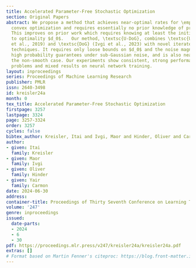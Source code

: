 ```yaml
---
title: Accelerated Parameter-Free Stochastic Optimization
section: Original Papers
abstract: We propose a method that achieves near-optimal rates for \emph{smooth} stochastic
  convex optimization and requires essentially no prior knowledge of problem parameters.
  This improves on prior work which requires knowing at least the initial distance
  to optimality $d_0$.   Our method, \textsc{U-DoG}, combines \textsc{UniXGrad} (Kavis
  et al., 2019) and \textsc{DoG} (Ivgi et al., 2023) with novel iterate stabilization
  techniques. It requires only loose bounds on $d_0$ and the noise magnitude, provides
  high probability guarantees under sub-Gaussian noise, and is also near-optimal in
  the non-smooth case. Our experiments show consistent, strong performance on convex
  problems and mixed results on neural network training.
layout: inproceedings
series: Proceedings of Machine Learning Research
publisher: PMLR
issn: 2640-3498
id: kreisler24a
month: 0
tex_title: Accelerated Parameter-Free Stochastic Optimization
firstpage: 3257
lastpage: 3324
page: 3257-3324
order: 3257
cycles: false
bibtex_author: Kreisler, Itai and Ivgi, Maor and Hinder, Oliver and Carmon, Yair
author:
- given: Itai
  family: Kreisler
- given: Maor
  family: Ivgi
- given: Oliver
  family: Hinder
- given: Yair
  family: Carmon
date: 2024-06-30
address:
container-title: Proceedings of Thirty Seventh Conference on Learning Theory
volume: '247'
genre: inproceedings
issued:
  date-parts:
  - 2024
  - 6
  - 30
pdf: https://proceedings.mlr.press/v247/kreisler24a/kreisler24a.pdf
extras: []
# Format based on Martin Fenner's citeproc: https://blog.front-matter.io/posts/citeproc-yaml-for-bibliographies/
---
```

